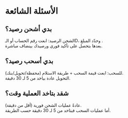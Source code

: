 # الأسئلة الشائعة

## بدي أشحن رصيد؟

لشحن الرصيد: ابعت رقم الحساب أو الـID، وحدّد المبلغ .  
بعدها بتحصل على تأكيد فوري ورصيدك بينضاف مباشرة.

## بدي أسحب رصيد؟

للسحب: ابعت قيمة السحب + طريقة الاستلام (محفظة/تحويل/بنك).  
التحويل عادة بياخد من 5 لـ 30 دقيقة.

## شقد بتاخد العملية وقت؟

عادةً عمليات الشحن فورية (أقل من دقيقة).  
أما عمليات السحب فبتاخد من 5 لـ 30 دقيقة حسب الطريقة.
